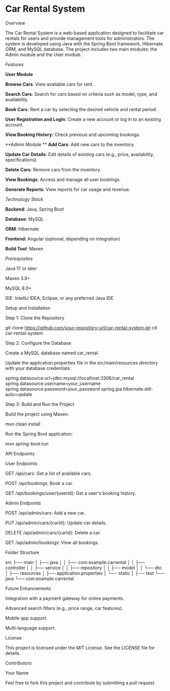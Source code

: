 # **Car Rental System**

_Overview_

The Car Rental System is a web-based application designed to facilitate car rentals for users and provide management tools for administrators. The system is developed using Java with the Spring Boot framework, Hibernate ORM, and MySQL database. The project includes two main modules: the Admin module and the User module.

_Features_

**User Module**

**Browse Cars**: View available cars for rent.

**Search Cars**: Search for cars based on criteria such as model, type, and availability.

**Book Cars**: Rent a car by selecting the desired vehicle and rental period.

**User Registration and Login**: Create a new account or log in to an existing account.

**View Booking History:** Check previous and upcoming bookings.

**Admin Module
**
**Add Cars**: Add new cars to the inventory.

**Update Car Details**: Edit details of existing cars (e.g., price, availability, specifications).

**Delete Cars**: Remove cars from the inventory.

**View Bookings**: Access and manage all user bookings.

**Generate Reports**: View reports for car usage and revenue.

_Technology Stack_

**Backend**: Java, Spring Boot

**Database**: MySQL

**ORM**: Hibernate

**Frontend:** Angular (optional, depending on integration)

**Build Tool**: Maven

_Prerequisites_

Java 17 or later

Maven 3.8+

MySQL 8.0+

IDE: IntelliJ IDEA, Eclipse, or any preferred Java IDE

Setup and Installation

Step 1: Clone the Repository

git clone https://github.com/your-repository-url/car-rental-system.git
cd car-rental-system

Step 2: Configure the Database

Create a MySQL database named car_rental.

Update the application.properties file in the src/main/resources directory with your database credentials:

spring.datasource.url=jdbc:mysql://localhost:3306/car_rental
spring.datasource.username=your_username
spring.datasource.password=your_password
spring.jpa.hibernate.ddl-auto=update

Step 3: Build and Run the Project

Build the project using Maven:

mvn clean install

Run the Spring Boot application:

mvn spring-boot:run

API Endpoints

User Endpoints

GET /api/cars: Get a list of available cars.

POST /api/bookings: Book a car.

GET /api/bookings/user/{userId}: Get a user's booking history.

Admin Endpoints

POST /api/admin/cars: Add a new car.

PUT /api/admin/cars/{carId}: Update car details.

DELETE /api/admin/cars/{carId}: Delete a car.

GET /api/admin/bookings: View all bookings.

Folder Structure

src
 ├── main
 │   ├── java
 │   │   ├── com.example.carrental
 │   │       ├── controller
 │   │       ├── service
 │   │       ├── repository
 │   │       ├── model
 │   │       └── dto
 │   ├── resources
 │       ├── application.properties
 │       └── static
 │
 ├── test
     └── java
         └── com.example.carrental

Future Enhancements

Integration with a payment gateway for online payments.

Advanced search filters (e.g., price range, car features).

Mobile app support.

Multi-language support.

License

This project is licensed under the MIT License. See the LICENSE file for details.

Contributors

Your Name

Feel free to fork this project and contribute by submitting a pull request.


